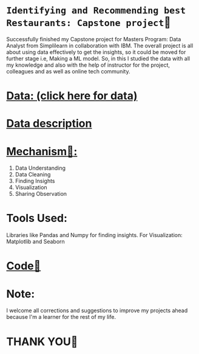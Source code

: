# **`Identifying and Recommending best Restaurants: Capstone project`:whale2:**
Successfully finished my Capstone project for Masters Program: Data Analyst from Simplilearn in collaboration with IBM.
The overall project is all about using data effectively to get the insights, so it could be moved for further stage i.e, Making a ML model.
So, in this I studied the data with all my knowledge and also with the help of instructor for the project, colleagues and as well as online tech community.

# [Data: (click here for data)](https://github.com/Shailejaa/Identifying-and-Recommending-best-Restaurants---Capstone-project/blob/main/data.xlsx)

# [Data description](https://github.com/Shailejaa/Identifying-and-Recommending-best-Restaurants---Capstone-project/blob/main/variable%20description.xlsx)

# [Mechanism:paw_prints::](https://github.com/Shailejaa/Identifying-and-Recommending-best-Restaurants---Capstone-project/blob/main/Mechanism.txt)
1. Data Understanding
2. Data Cleaning
3. Finding Insights
4. Visualization
5. Sharing Observation

# Tools Used:
Libraries like Pandas and Numpy for finding insights.
For Visualization: Matplotlib and Seaborn

# [Code:racehorse:](https://github.com/Shailejaa/Identifying-and-Recommending-best-Restaurants---Capstone-project/blob/main/Identifying-Recommending%20best%20restaurants.ipynb)

# Note:
I welcome all corrections and suggestions to improve my projects ahead because I'm a learner for the rest of my life.

# THANK YOU:bow:
